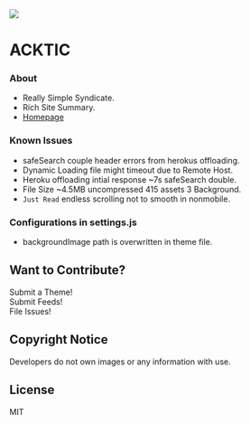 <img src='https://img.shields.io/github/license/acktic/acktic.github.io?style=social'>

<h1>ACKTIC</h1>

### About

  - Really Simple Syndicate.
  - Rich Site Summary.
  - [Homepage](https://acktic.github.io "Homepage")

### Known Issues

* safeSearch couple header errors from herokus offloading.
* Dynamic Loading file might timeout due to Remote Host.
* Heroku offloading intial response ~7s safeSearch double.
* File Size ~4.5MB uncompressed 415 assets 3 Background.
* `Just Read` endless scrolling not to smooth in nonmobile.

### Configurations in settings.js

* backgroundImage path is overwritten in theme file.

Want to Contribute?
----

Submit a Theme!<br>
Submit Feeds!<br>
File Issues!<br>

Copyright Notice
----

Developers do not own images or any information with use.

License
----

MIT
